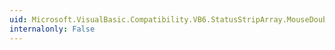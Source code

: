 ```yaml
---
uid: Microsoft.VisualBasic.Compatibility.VB6.StatusStripArray.MouseDoubleClick
internalonly: False
---
```

